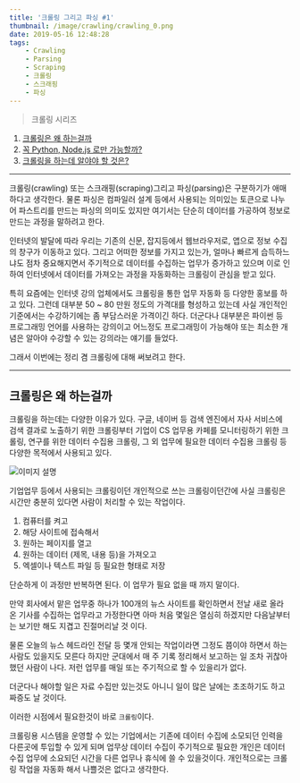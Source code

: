 ```yaml
---
title: '크롤링 그리고 파싱 #1'
thumbnail: /image/crawling/crawling_0.png
date: 2019-05-16 12:48:28
tags:
    - Crawling
    - Parsing
    - Scraping
    - 크롤링
    - 스크래핑
    - 파싱
---
```


> 크롤링 시리즈

1. [크롤링은 왜 하는걸까](https://duswnd25.github.io/2019/05/16/Crawling/crawling-parsing-01/)
2. [꼭 Python, Node.js 로만 가능할까?](https://duswnd25.github.io/2019/05/20/Crawling/crawling-parsing-02)
3. [크롤링을 하는데 알야야 할 것은?](https://duswnd25.github.io/2019/06/04/Crawling/crawling-parsing-03)

---

크롤링(crawling) 또는 스크래핑(scraping)그리고 파싱(parsing)은 구분하기가 애매하다고 생각한다. 물론 파싱은 컴파일러 설계 등에서 사용되는 의미있는 토큰으로 나누어 파스트리를 만드는 파싱의 의미도 있지만 여기서는 단순히 데이터를 가공하여 정보로 만드는 과정을 말하려고 한다.

인터넷의 발달에 따라 우리는 기존의 신문, 잡지등에서 웹브라우저로, 앱으로 정보 수집의 창구가 이동하고 있다. 그리고 어떠한 정보를 가지고 있는가, 얼마나 빠르게 습득하느냐도 점차 중요해지면서 주기적으로 데이터를 수집하는 업무가 증가하고 있으며 이로 인하여 인터넷에서 데이터를 가져오는 과정을 자동화하는 크롤링이 관심을 받고 있다.

<!-- more -->

특히 요즘에는 인터넷 강의 업체에서도 크롤링을 통한 업무 자동화 등 다양한 홍보를 하고 있다. 그런데 대부분 50 ~ 80 만원 정도의 가격대를 형성하고 있는데 사실 개인적인 기준에서는 수강하기에는 좀 부담스러운 가격이긴 하다. 더군다나 대부분은 파이썬 등 프로그래밍 언어를 사용하는 강의이고 어느정도 프로그래밍이 가능해야 또는 최소한 개념은 알아야 수강할 수 있는 강의라는 얘기를 들었다.

그래서 이번에는 정리 겸 크롤링에 대해 써보려고 한다.

---

## 크롤링은 왜 하는걸까

크롤링을 하는데는 다양한 이유가 있다. 구글, 네이버 등 검색 엔진에서 자사 서비스에 검색 결과로 노출하기 위한 크롤링부터 기업이 CS 업무용 카페를 모니터링하기 위한 크롤링, 연구를 위한 데이터 수집용 크롤링, 그 외 업무에 필요한 데이터 수집용 크롤링 등 다양한 목적에서 사용되고 있다.

![이미지 설명](/crawling/crawling_1.png)

기업업무 등에서 사용되는 크롤링이던 개인적으로 쓰는 크롤링이던간에 사실 크롤링은 시간만 충분히 있다면 사람이 처리할 수 있는 작업이다.

1. 컴퓨터를 켜고
2. 해당 사이트에 접속해서
3. 원하는 페이지를 열고
4. 원하는 데이터 (제목, 내용 등)을 가져오고
5. 엑셀이나 텍스트 파일 등 필요한 형태로 저장

단순하게 이 과정만 반복하면 된다. 이 업무가 필요 없을 때 까지 말이다.

만약 회사에서 맡은 업무중 하나가 100개의 뉴스 사이트를 확인하면서 전날 새로 올라온 기사를 수집하는 업무라고 가정한다면 아마 처음 몇일은 열심히 하겠지만 다음날부터는 보기만 해도 지겹고 진절머리날 것 이다.

물론 오늘의 뉴스 헤드라인 전달 등 몇개 안되는 작업이라면 그정도 쯤이야 하면서 하는 사람도 있을지도 모른다 하지만 군대에서 매 주 기록 정리해서 보고하는 일 조차 귀찮아 했던 사람이 나다. 저런 업무를 매일 또는 주기적으로 할 수 있을리가 없다.

더군다나 해야할 일은 자료 수집만 있는것도 아니니 일이 많은 날에는 초조하기도 하고 짜증도 날 것이다.

이러한 시점에서 필요한것이 바로 `크롤링`이다.

크롤링용 시스템을 운영할 수 있는 기업에서는 기존에 데이터 수집에 소모되던 인력을 다른곳에 투입할 수 있게 되며 업무상 데이터 수집이 주기적으로 필요한 개인은 데이터 수집 업무에 소요되던 시간을 다른 업무나 휴식에 쓸 수 있을것이다. 개인적으로는 크롤링 작업을 자동화 해서 나쁠것은 없다고 생각한다.
